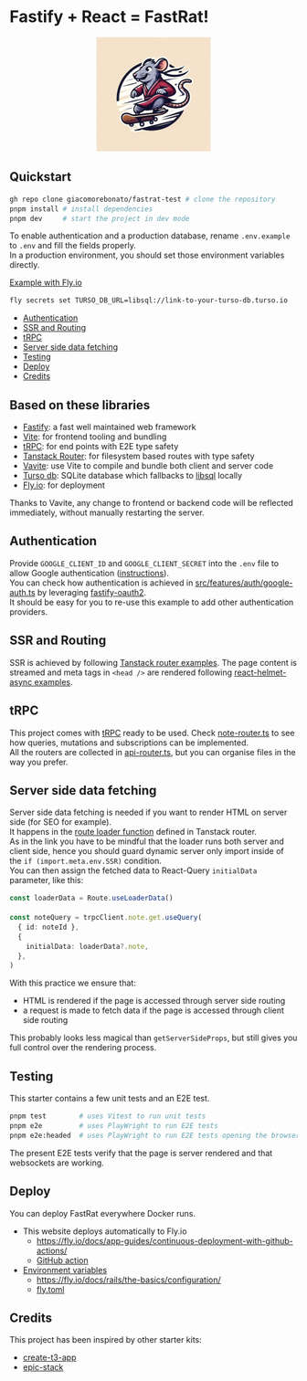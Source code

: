 # Fastify + React = FastRat! <!-- omit from toc -->

<p align="center">
  <img 
    src="https://github.com/giacomorebonato/fastrat/blob/main/src/images/logo.jpg?raw=true" 
    alt="A rat on a skateboard"
    width='200'
    height='200'
  />
</p>

## Quickstart <!-- omit from toc -->

```bash
gh repo clone giacomorebonato/fastrat-test # clone the repository
pnpm install # install dependencies
pnpm dev     # start the project in dev mode
```

To enable authentication and a production database, rename `.env.example` to `.env` and fill the fields properly.  
In a production environment, you should set those environment variables directly.

[Example with Fly.io](https://fly.io/docs/reference/secrets/)

```bash
fly secrets set TURSO_DB_URL=libsql://link-to-your-turso-db.turso.io
```


- [Authentication](#authentication)
- [SSR and Routing](#ssr-and-routing)
- [tRPC](#trpc)
- [Server side data fetching](#server-side-data-fetching)
- [Testing](#testing)
- [Deploy](#deploy)
- [Credits](#credits)

## Based on these libraries <!-- omit from toc -->

* [Fastify](https://fastify.dev): a fast well maintained web framework
* [Vite](https://vitejs.dev): for frontend tooling and bundling
* [tRPC](https://trpc.io/docs/server/adapters/fastify): for end points with E2E type safety
* [Tanstack Router](https://tanstack.com/router/latest): for filesystem based routes with type safety
* [Vavite](https://github.com/cyco130/vavite): use Vite to compile and bundle both client and server code
* [Turso db](https://turso.tech): SQLite database which fallbacks to [libsql](https://github.com/tursodatabase/libsql) locally
* [Fly.io](https://fly.io): for deployment


Thanks to Vavite, any change to frontend or backend code will be reflected immediately, without manually restarting the server.

## Authentication

Provide `GOOGLE_CLIENT_ID` and `GOOGLE_CLIENT_SECRET` into the `.env` file to allow Google authentication ([instructions](https://www.balbooa.com/help/gridbox-documentation/integrations/other/google-client-id)).  
You can check how authentication is achieved in [src/features/auth/google-auth.ts](src/auth/google-auth.ts) by leveraging [fastify-oauth2](https://github.com/fastify/fastify-oauth2).  
It should be easy for you to re-use this example to add other authentication providers.


## SSR and Routing

SSR is achieved by following [Tanstack router examples](https://github.com/TanStack/router/tree/main/examples/react/basic-ssr-streaming-file-based).
The page content is streamed and meta tags in `<head />` are rendered following [react-helmet-async examples](https://github.com/staylor/react-helmet-async?tab=readme-ov-file#streams).


## tRPC

This project comes with [tRPC](https://trpc.io) ready to be used.
Check [note-router.ts](src/notes/note-router.ts) to see how queries, mutations and subscriptions can be implemented.  
All the routers are collected in [api-router.ts](src/server/api-router.ts), but you can organise files in the way you prefer.

## Server side data fetching

Server side data fetching is needed if you want to render HTML on server side (for SEO for example).  
It happens in the [route loader function](src/routes/notes/$noteId.tsx) defined in Tanstack router.  
As in the link you have to be mindful that the loader runs both server and client side, hence you should guard dynamic server only import inside of the `if (import.meta.env.SSR)` condition.  
You can then assign the fetched data to React-Query `initialData` parameter, like this:

```typescript
const loaderData = Route.useLoaderData()

const noteQuery = trpcClient.note.get.useQuery(
  { id: noteId },
  {
    initialData: loaderData?.note,
  },
)
```

With this practice we ensure that:

* HTML is rendered if the page is accessed through server side routing
* a request is made to fetch data if the page is accessed through client side routing

This probably looks less magical than `getServerSideProps`, but still gives you full control over the rendering process.

## Testing

This starter contains a few unit tests and an E2E test.

```bash
pnpm test        # uses Vitest to run unit tests
pnpm e2e         # uses PlayWright to run E2E tests
pnpm e2e:headed  # uses PlayWright to run E2E tests opening the browser
```

The present E2E tests verify that the page is server rendered and that websockets are working.


## Deploy

You can deploy FastRat everywhere Docker runs.

* This website deploys automatically to Fly.io
  * https://fly.io/docs/app-guides/continuous-deployment-with-github-actions/
  * [GitHub action](.github/workflows/fly.yml)
* [Environment variables](src/features/server/env.ts)
  * https://fly.io/docs/rails/the-basics/configuration/
  * [fly.toml](fly.toml)

## Credits

This project has been inspired by other starter kits:

- [create-t3-app](https://github.com/t3-oss/create-t3-app)
- [epic-stack](https://github.com/epicweb-dev/epic-stack)
